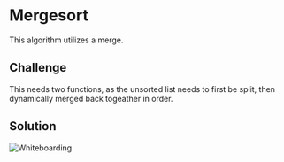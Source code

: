 # Mergesort
This algorithm utilizes a merge.

## Challenge
This needs two functions, as the unsorted list needs to first be split, then dynamically merged back togeather in order.

## Solution
![Whiteboarding](../assets/36_merge_sort.jpg)

